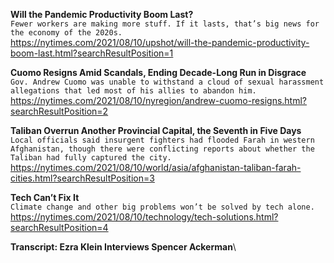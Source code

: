 **Will the Pandemic Productivity Boom Last?**\
`Fewer workers are making more stuff. If it lasts, that’s big news for the economy of the 2020s.`\
https://nytimes.com/2021/08/10/upshot/will-the-pandemic-productivity-boom-last.html?searchResultPosition=1

**Cuomo Resigns Amid Scandals, Ending Decade-Long Run in Disgrace**\
`Gov. Andrew Cuomo was unable to withstand a cloud of sexual harassment allegations that led most of his allies to abandon him.`\
https://nytimes.com/2021/08/10/nyregion/andrew-cuomo-resigns.html?searchResultPosition=2

**Taliban Overrun Another Provincial Capital, the Seventh in Five Days**\
`Local officials said insurgent fighters had flooded Farah in western Afghanistan, though there were conflicting reports about whether the Taliban had fully captured the city.`\
https://nytimes.com/2021/08/10/world/asia/afghanistan-taliban-farah-cities.html?searchResultPosition=3

**Tech Can’t Fix It**\
`Climate change and other big problems won’t be solved by tech alone.`\
https://nytimes.com/2021/08/10/technology/tech-solutions.html?searchResultPosition=4

**Transcript: Ezra Klein Interviews Spencer Ackerman**\
